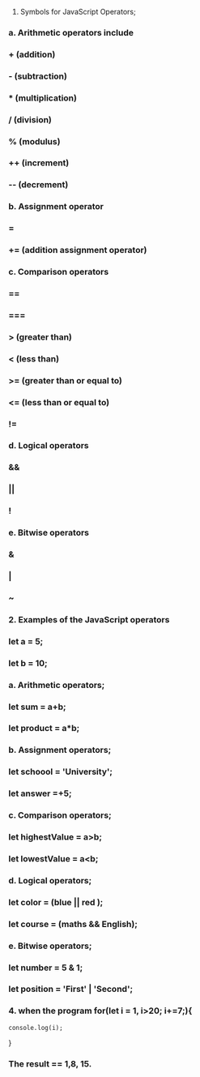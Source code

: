 1. Symbols for JavaScript Operators;
### a. Arithmetic operators include 
### + (addition)
### - (subtraction)
### * (multiplication)
### / (division)
### % (modulus)
### ++ (increment)
### -- (decrement)
### b. Assignment operator
### =
### += (addition assignment operator)
### c. Comparison operators
### ==
### ===
### > (greater than)
### < (less than)
### >= (greater than or equal to)
### <= (less than or equal to)
### !=
### d. Logical operators
### &&
### ||
### !
### e. Bitwise operators
### &
### |
### ~
### 2. Examples of the JavaScript operators
### let a = 5;
### let b = 10;
### a. Arithmetic operators;
### let sum = a+b;
### let product = a*b;

### b. Assignment operators;
### let schoool = 'University';
### let answer =+5;

### c. Comparison operators;
### let highestValue = a>b;
### let lowestValue = a<b;

### d. Logical operators;
### let color = (blue || red );
### let course = (maths && English);

### e. Bitwise operators;
### let number = 5 & 1;
### let position = 'First' | 'Second';

### 4. when the program for(let i = 1, i>20; i+=7;){
    console.log(i);
}
### The result == 1,8, 15.

